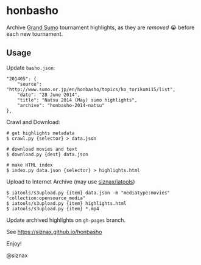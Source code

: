 honbasho
========

Archive [Grand Sumo](http://www.sumo.or.jp/en/) tournament
highlights, as they are _removed_ :sob: before each new tournament. 

Usage
-----

Update ``basho.json``:

```
"201405": {
    "source": "http://www.sumo.or.jp/en/honbasho/topics/ko_torikumi15/list",
    "date": "28 June 2014",
    "title": "Natsu 2014 (May) sumo highlights",
    "archive": "honbasho-2014-natsu"
},
```

Crawl and Download:

```shell
# get highlights metadata
$ crawl.py {selector} > data.json

# download movies and text
$ download.py {dest} data.json

# make HTML index
$ index.py data.json {selector} > highlights.html
```

Upload to Internet Archive (may use [siznax/iatools](https://github.com/siznax/iatools))

```shell
$ iatools/s3upload.py {item} data.json -m "mediatype:movies" "collection:opensource_media"
$ iatools/s3upload.py {item} highlights.html
$ iatools/s3upload.py {item} *.mp4
```

Update archived highlights on `gh-pages` branch.

See https://siznax.github.io/honbasho

Enjoy!

@siznax
